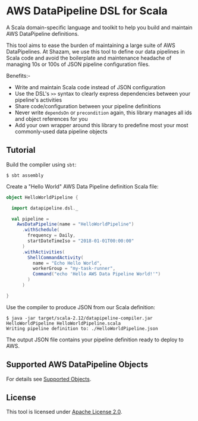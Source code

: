 # AWS DataPipeline DSL for Scala

A Scala domain-specific language and toolkit to help you build and maintain AWS DataPipeline definitions. 

This tool aims to ease the burden of maintaining a large suite of AWS DataPipelines.  At Shazam, we use this tool to
define our data pipelines in Scala code and avoid the boilerplate and maintenance headache of managing 10s or 100s of
JSON pipeline configuration files. 

Benefits:-
- Write and maintain Scala code instead of JSON configuration
- Use the DSL's `>>` syntax to clearly express dependencies between your pipeline's activities
- Share code/configuration between your pipeline definitions
- Never write `dependsOn` or `precondition` again, this library manages all ids and object references for you
- Add your own wrapper around this library to predefine most your most commonly-used data pipeline objects

## Tutorial

Build the compiler using `sbt`:
```
$ sbt assembly
```

Create a "Hello World" AWS Data Pipeline definition Scala file:
```scala
object HelloWorldPipeline {

  import datapipeline.dsl._

  val pipeline =
    AwsDataPipeline(name = "HelloWorldPipeline")
      .withSchedule(
        frequency = Daily,
        startDateTimeIso = "2018-01-01T00:00:00"
      )
      .withActivities(
        ShellCommandActivity(
          name = "Echo Hello World",
          workerGroup = "my-task-runner",
          Command("echo 'Hello AWS Data Pipeline World!'")
        )
      )

}
```

Use the compiler to produce JSON from our Scala definition:

```
$ java -jar target/scala-2.12/datapipeline-compiler.jar HelloWorldPipeline HelloWorldPipeline.scala
Writing pipeline definition to: ./HelloWorldPipeline.json
``` 

The output JSON file contains your pipeline definition ready to deploy to AWS.

## Supported AWS DataPipeline Objects

For details see [Supported Objects](Supported%20Objects.md).

## License

This tool is licensed under [Apache License 2.0](LICENSE).
